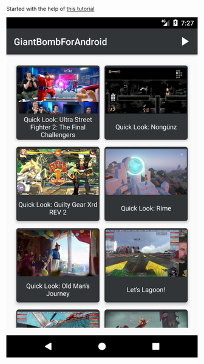 Started with the help of [this tutorial](https://adityaladwa.wordpress.com/2016/05/11/dagger-2-and-mvp-architecture/)

![Screenshot](/screenshots/screenshot_1496186851.png)